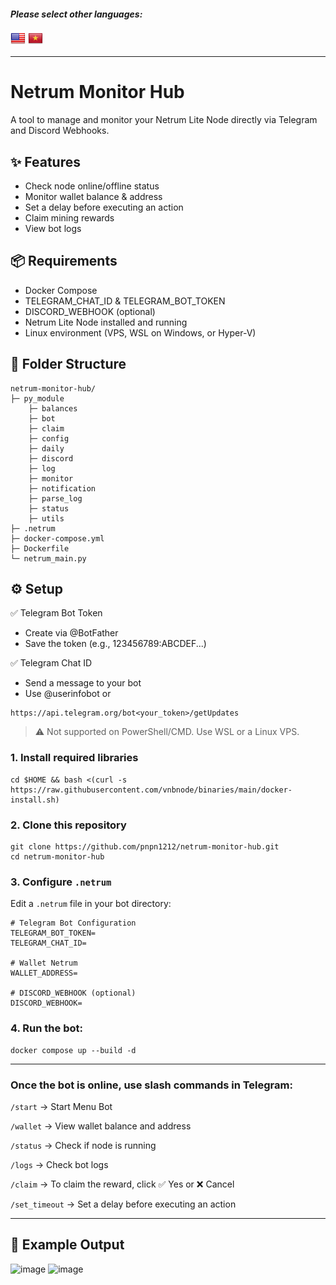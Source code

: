 #### *Please select other languages:*
[![English](https://raw.githubusercontent.com/gosquared/flags/master/flags/flags/shiny/24/United-States.png)](README.md)
[![Việt Nam](https://raw.githubusercontent.com/gosquared/flags/master/flags/flags/shiny/24/Vietnam.png)](README.vn.md)   

------
# Netrum Monitor Hub

A tool to manage and monitor your Netrum Lite Node directly via Telegram and Discord Webhooks.

## ✨ Features
- Check node online/offline status  
- Monitor wallet balance & address 
- Set a delay before executing an action
- Claim mining rewards   
- View bot logs

## 📦 Requirements
- Docker Compose
- TELEGRAM_CHAT_ID & TELEGRAM_BOT_TOKEN
- DISCORD_WEBHOOK (optional) 
- Netrum Lite Node installed and running
- Linux environment (VPS, WSL on Windows, or Hyper-V)

## 📁 Folder Structure
```
netrum-monitor-hub/
├─ py_module
    ├─ balances
    ├─ bot
    ├─ claim
    ├─ config
    ├─ daily
    ├─ discord
    ├─ log
    ├─ monitor
    ├─ notification
    ├─ parse_log
    ├─ status
    ├─ utils
├─ .netrum
├─ docker-compose.yml
├─ Dockerfile
└─ netrum_main.py
```

## ⚙️ Setup
✅ Telegram Bot Token
- Create via @BotFather
- Save the token (e.g., 123456789:ABCDEF...)

✅ Telegram Chat ID
- Send a message to your bot
- Use @userinfobot or
```
https://api.telegram.org/bot<your_token>/getUpdates
```

> ⚠️ Not supported on PowerShell/CMD. Use WSL or a Linux VPS.

### 1. Install required libraries
```
cd $HOME && bash <(curl -s https://raw.githubusercontent.com/vnbnode/binaries/main/docker-install.sh)
```

### 2. Clone this repository
```
git clone https://github.com/pnpn1212/netrum-monitor-hub.git
cd netrum-monitor-hub
```

### 3. Configure `.netrum`
Edit a `.netrum` file in your bot directory:

```
# Telegram Bot Configuration
TELEGRAM_BOT_TOKEN=
TELEGRAM_CHAT_ID=

# Wallet Netrum
WALLET_ADDRESS=

# DISCORD_WEBHOOK (optional)
DISCORD_WEBHOOK=
```  

### 4. Run the bot:
```
docker compose up --build -d
```
---

### Once the bot is online, use slash commands in Telegram:

`/start` → Start Menu Bot  

`/wallet` → View wallet balance and address  

`/status` → Check if node is running  

`/logs` → Check bot logs

`/claim` → To claim the reward, click ✅ Yes or ❌ Cancel

`/set_timeout` → Set a delay before executing an action

---
## 📑 Example Output

<img width="750" height="459" alt="image" src="https://github.com/user-attachments/assets/4c78d9f0-1b85-4118-8b66-1af2b0b8063e" />
<img width="741" height="1280" alt="image" src="https://github.com/user-attachments/assets/6ef52dbe-8c5f-4afe-9ced-f21014e50578" />


